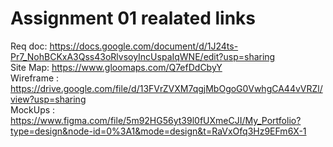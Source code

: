 # Assignment 01 realated links

Req doc: https://docs.google.com/document/d/1J24ts-Pr7_NohBCKxA3Qss43oRlvsoyIncUspaIqWNE/edit?usp=sharing <br>
Site Map: https://www.gloomaps.com/Q7efDdCbyY<br>
Wireframe : https://drive.google.com/file/d/13FVrZVXM7qgjMbOgoG0VwhgCA44vVRZl/view?usp=sharing<br>
MockUps : https://www.figma.com/file/5m92HG56yt39l0fUXmeCJI/My_Portfolio?type=design&node-id=0%3A1&mode=design&t=RaVxOfq3Hz9EFm6X-1
